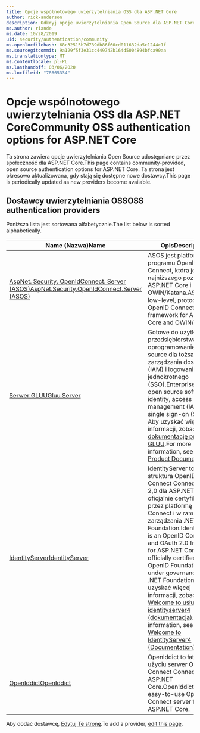 ```yaml
---
title: Opcje wspólnotowego uwierzytelniania OSS dla ASP.NET Core
author: rick-anderson
description: Odkryj opcje uwierzytelniania Open Source dla ASP.NET Core.
ms.author: riande
ms.date: 10/28/2019
uid: security/authentication/community
ms.openlocfilehash: 68c32515b7d789db86f60cd011632da5c1244c1f
ms.sourcegitcommit: 9a129f5f3e31cc449742b164d5004894bfca90aa
ms.translationtype: MT
ms.contentlocale: pl-PL
ms.lasthandoff: 03/06/2020
ms.locfileid: "78665334"
---
```

# <a name="community-oss-authentication-options-for-aspnet-core"></a><span data-ttu-id="72aea-103">Opcje wspólnotowego uwierzytelniania OSS dla ASP.NET Core</span><span class="sxs-lookup"><span data-stu-id="72aea-103">Community OSS authentication options for ASP.NET Core</span></span>

<span data-ttu-id="72aea-104">Ta strona zawiera opcje uwierzytelniania Open Source udostępniane przez społeczność dla ASP.NET Core.</span><span class="sxs-lookup"><span data-stu-id="72aea-104">This page contains community-provided, open source authentication options for ASP.NET Core.</span></span> <span data-ttu-id="72aea-105">Ta strona jest okresowo aktualizowana, gdy stają się dostępne nowe dostawcy.</span><span class="sxs-lookup"><span data-stu-id="72aea-105">This page is periodically updated as new providers become available.</span></span>

## <a name="oss-authentication-providers"></a><span data-ttu-id="72aea-106">Dostawcy uwierzytelniania OSS</span><span class="sxs-lookup"><span data-stu-id="72aea-106">OSS authentication providers</span></span>

<span data-ttu-id="72aea-107">Poniższa lista jest sortowana alfabetycznie.</span><span class="sxs-lookup"><span data-stu-id="72aea-107">The list below is sorted alphabetically.</span></span>

| <span data-ttu-id="72aea-108">Name (Nazwa)</span><span class="sxs-lookup"><span data-stu-id="72aea-108">Name</span></span> | <span data-ttu-id="72aea-109">Opis</span><span class="sxs-lookup"><span data-stu-id="72aea-109">Description</span></span> |
| ---- | ----------- |
| [<span data-ttu-id="72aea-110">AspNet. Security. OpenIdConnect. Server (ASOS)</span><span class="sxs-lookup"><span data-stu-id="72aea-110">AspNet.Security.OpenIdConnect.Server (ASOS)</span></span>](https://github.com/aspnet-contrib/AspNet.Security.OpenIdConnect.Server) | <span data-ttu-id="72aea-111">ASOS jest platformą programu OpenID Connect, która jest najniższego poziomu, dla ASP.NET Core i OWIN/Katana.</span><span class="sxs-lookup"><span data-stu-id="72aea-111">ASOS is a low-level, protocol-first OpenID Connect server framework for ASP.NET Core and OWIN/Katana.</span></span> |
| [<span data-ttu-id="72aea-112">Serwer GLUU</span><span class="sxs-lookup"><span data-stu-id="72aea-112">Gluu Server</span></span>](https://gluu.org/) | <span data-ttu-id="72aea-113">Gotowe do użytku przedsiębiorstwa, oprogramowanie open source dla tożsamości, zarządzania dostępem (IAM) i logowania jednokrotnego (SSO).</span><span class="sxs-lookup"><span data-stu-id="72aea-113">Enterprise ready, open source software for identity, access management (IAM), and single sign-on (SSO).</span></span> <span data-ttu-id="72aea-114">Aby uzyskać więcej informacji, zobacz [dokumentację produktu GLUU](https://gluu.org/docs/).</span><span class="sxs-lookup"><span data-stu-id="72aea-114">For more information, see the [Gluu Product Documentation](https://gluu.org/docs/).</span></span> |
| [<span data-ttu-id="72aea-115">IdentityServer</span><span class="sxs-lookup"><span data-stu-id="72aea-115">IdentityServer</span></span>](https://identityserver.io/) | <span data-ttu-id="72aea-116">IdentityServer to struktura OpenID Connect Connect i OAuth 2,0 dla ASP.NET Core, oficjalnie certyfikowana przez platformę OpenID Connect i w ramach ładu zarządzania .NET Foundation.</span><span class="sxs-lookup"><span data-stu-id="72aea-116">IdentityServer is an OpenID Connect and OAuth 2.0 framework for ASP.NET Core, officially certified by the OpenID Foundation and under governance of the .NET Foundation.</span></span> <span data-ttu-id="72aea-117">Aby uzyskać więcej informacji, zobacz [Welcome to usługi identityserver4 (dokumentacja)](https://identityserver4.readthedocs.io/en/latest/).</span><span class="sxs-lookup"><span data-stu-id="72aea-117">For more information, see [Welcome to IdentityServer4 (Documentation)](https://identityserver4.readthedocs.io/en/latest/).</span></span> |
| [<span data-ttu-id="72aea-118">OpenIddict</span><span class="sxs-lookup"><span data-stu-id="72aea-118">OpenIddict</span></span>](https://github.com/openiddict/openiddict-core) | <span data-ttu-id="72aea-119">OpenIddict to łatwy w użyciu serwer OpenID Connect Connect dla ASP.NET Core.</span><span class="sxs-lookup"><span data-stu-id="72aea-119">OpenIddict is an easy-to-use OpenID Connect server for ASP.NET Core.</span></span> |

<span data-ttu-id="72aea-120">Aby dodać dostawcę, [Edytuj Tę stronę](https://github.com/login?return_to=https%3A%2F%2Fgithub.com%2Faspnet%2FDocs%2Fedit%2Fmaster%2Faspnetcore%2Fsecurity%2Fauthentication%2Fcommunity.md).</span><span class="sxs-lookup"><span data-stu-id="72aea-120">To add a provider, [edit this page](https://github.com/login?return_to=https%3A%2F%2Fgithub.com%2Faspnet%2FDocs%2Fedit%2Fmaster%2Faspnetcore%2Fsecurity%2Fauthentication%2Fcommunity.md).</span></span>
